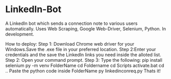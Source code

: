 # LinkedIn-Bot
A LinkedIn bot which sends a connection note to various users automatically.
Uses Web Scraping, Google Web-Driver, Selenium, Python.
In development.

How to deploy:
  Step 1: Download Chrome web driver for your Windows.Save the .exe file in your preferred location.
  Step 2:Enter your credentials and the save the LinkedIn links you need inside the alloted list.
  Step 2: Open your command prompt.
  Step 3: Type the following:
              pip install selenium
              py -m venv FolderName
              cd Foldername
              cd Scripts
              activate.bat
              cd ..
         Paste the python code inside FolderName
              py linkedinconreq.py
  Thats it!
